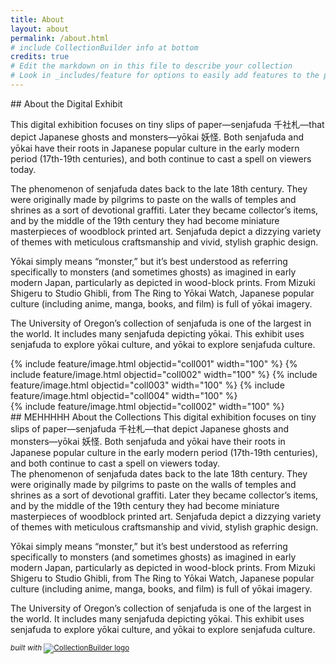 ```yaml
---
title: About
layout: about
permalink: /about.html
# include CollectionBuilder info at bottom
credits: true
# Edit the markdown on in this file to describe your collection
# Look in _includes/feature for options to easily add features to the page
---
```



<!-- How should I be thinking about coding this layout design with a mobile first approach? Whenever I have two columns the text doesn't wrap because it's contained in its own column. My goal is to not have a lot of white space under the image, and to have the text wrap to go underneath it. -->
<div class="row about-narrow">
<div class="col-md-5" markdown="1">
## About the Digital Exhibit

This digital exhibition focuses on tiny slips of paper—senjafuda 千社札—that depict Japanese ghosts and monsters—yōkai 妖怪. Both senjafuda and yōkai have their roots in Japanese popular culture in the early modern period (17th-19th centuries), and both continue to cast a spell on viewers today.

The phenomenon of senjafuda dates back to the late 18th century. They were originally made by pilgrims to paste on the walls of temples and shrines as a sort of devotional graffiti. Later they became collector’s items, and by the middle of the 19th century they had become miniature masterpieces of woodblock printed art. Senjafuda depict a dizzying variety of themes with meticulous craftsmanship and vivid, stylish graphic design.

Yōkai simply means “monster,” but it’s best understood as referring specifically to monsters (and sometimes ghosts) as imagined in early modern Japan, particularly as depicted in wood-block prints. From Mizuki Shigeru to Studio Ghibli, from The Ring to Yōkai Watch, Japanese popular culture (including anime, manga, books, and film) is full of yōkai imagery.

The University of Oregon’s collection of senjafuda is one of the largest in the world. It includes many senjafuda depicting yōkai. This exhibit uses senjafuda to explore yōkai culture, and yōkai to explore senjafuda culture.

</div>
<div class="col-md-7" markdown="1">
{% include feature/image.html objectid="coll001" width="100" %}
{% include feature/image.html objectid="coll002" width="100" %}
{% include feature/image.html objectid="coll003" width="100" %}
{% include feature/image.html objectid="coll004" width="100" %}
</div>
</div>

<!-- Trying to figure out how to have a 2 row with first row containing two col. The second row contains only 1 col.-->
<div class="row about-narrow">
<div class="col-md-6" markdown="1">
{% include feature/image.html objectid="coll002" width="100" %}
</div>

<div class="col-md-5 about-imgpara" markdown="1">
## MEHHHHH About the Collections
This digital exhibition focuses on tiny slips of paper—senjafuda 千社札—that depict Japanese ghosts and monsters—yōkai 妖怪. Both senjafuda and yōkai have their roots in Japanese popular culture in the early modern period (17th-19th centuries), and both continue to cast a spell on viewers today.
</div>
</div>

<div class="row about-narrow py-1">
<div class="col" markdown="1">
The phenomenon of senjafuda dates back to the late 18th century. They were originally made by pilgrims to paste on the walls of temples and shrines as a sort of devotional graffiti. Later they became collector’s items, and by the middle of the 19th century they had become miniature masterpieces of woodblock printed art. Senjafuda depict a dizzying variety of themes with meticulous craftsmanship and vivid, stylish graphic design.

Yōkai simply means “monster,” but it’s best understood as referring specifically to monsters (and sometimes ghosts) as imagined in early modern Japan, particularly as depicted in wood-block prints. From Mizuki Shigeru to Studio Ghibli, from The Ring to Yōkai Watch, Japanese popular culture (including anime, manga, books, and film) is full of yōkai imagery.

The University of Oregon’s collection of senjafuda is one of the largest in the world. It includes many senjafuda depicting yōkai. This exhibit uses senjafuda to explore yōkai culture, and yōkai to explore senjafuda culture.
</div>
</div>
<div class="row">
<div class="col-md-12 mt-2 text-center">
    <p class="text-dark">
        <small><em>built with</em>
            <a href="https://collectionbuilder.github.io/" target="_blank" rel="noopener" title="CollectionBuilder">
                <img src="{{ '/assets/img/collectionbuilder-logo.png' | relative_url }}" class="img-fluid" alt="CollectionBuilder logo" >
            </a>
        </small>
    </p>
</div>
</div>


